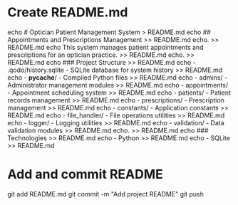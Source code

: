 # Create README.md
echo # Optician Patient Management System > README.md
echo ## Appointments and Prescriptions Management >> README.md
echo. >> README.md
echo This system manages patient appointments and prescriptions for an optician practice. >> README.md
echo. >> README.md
echo ### Project Structure >> README.md
echo - .qodo/history.sqlite - SQLite database for system history >> README.md
echo - __pycache__/ - Compiled Python files >> README.md
echo - admins/ - Administrator management modules >> README.md
echo - appointments/ - Appointment scheduling system >> README.md
echo - patients/ - Patient records management >> README.md
echo - prescriptions/ - Prescription management >> README.md
echo - constants/ - Application constants >> README.md
echo - file_handler/ - File operations utilities >> README.md
echo - logger/ - Logging utilities >> README.md
echo - validation/ - Data validation modules >> README.md
echo. >> README.md
echo ### Technologies >> README.md
echo - Python >> README.md
echo - SQLite >> README.md

# Add and commit README
git add README.md
git commit -m "Add project README"
git push
